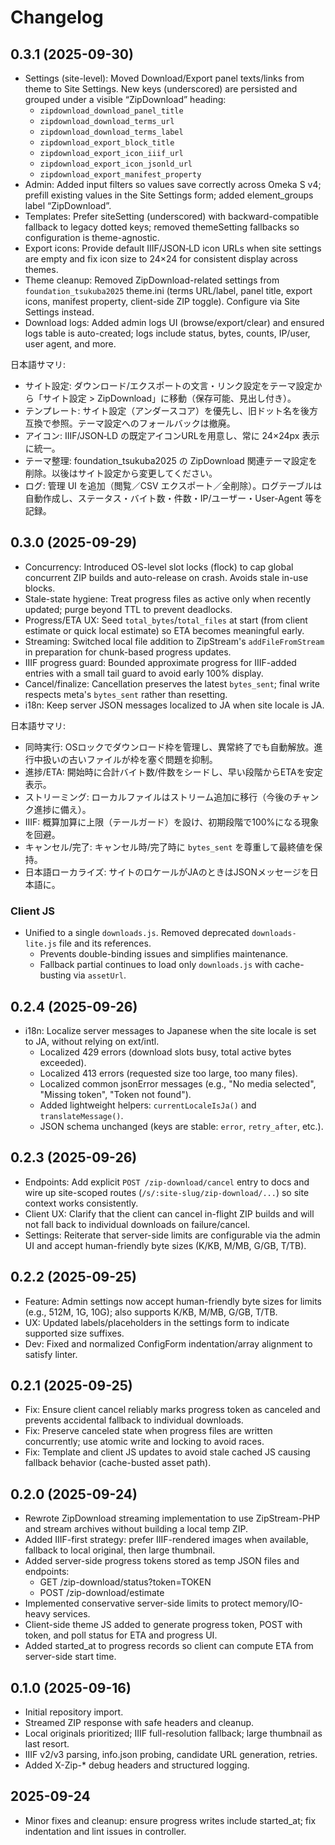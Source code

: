 # Changelog

## 0.3.1 (2025-09-30)

- Settings (site-level): Moved Download/Export panel texts/links from theme to Site Settings. New keys (underscored) are persisted and grouped under a visible “ZipDownload” heading:
	- `zipdownload_download_panel_title`
	- `zipdownload_download_terms_url`
	- `zipdownload_download_terms_label`
	- `zipdownload_export_block_title`
	- `zipdownload_export_icon_iiif_url`
	- `zipdownload_export_icon_jsonld_url`
	- `zipdownload_export_manifest_property`
- Admin: Added input filters so values save correctly across Omeka S v4; prefill existing values in the Site Settings form; added element_groups label “ZipDownload”.
- Templates: Prefer siteSetting (underscored) with backward-compatible fallback to legacy dotted keys; removed themeSetting fallbacks so configuration is theme-agnostic.
- Export icons: Provide default IIIF/JSON‑LD icon URLs when site settings are empty and fix icon size to 24×24 for consistent display across themes.
- Theme cleanup: Removed ZipDownload-related settings from `foundation_tsukuba2025` theme.ini (terms URL/label, panel title, export icons, manifest property, client-side ZIP toggle). Configure via Site Settings instead.
- Download logs: Added admin logs UI (browse/export/clear) and ensured logs table is auto-created; logs include status, bytes, counts, IP/user, user agent, and more.

日本語サマリ:
- サイト設定: ダウンロード/エクスポートの文言・リンク設定をテーマ設定から「サイト設定 > ZipDownload」に移動（保存可能、見出し付き）。
- テンプレート: サイト設定（アンダースコア）を優先し、旧ドット名を後方互換で参照。テーマ設定へのフォールバックは撤廃。
- アイコン: IIIF/JSON‑LD の既定アイコンURLを用意し、常に 24×24px 表示に統一。
- テーマ整理: foundation_tsukuba2025 の ZipDownload 関連テーマ設定を削除。以後はサイト設定から変更してください。
- ログ: 管理 UI を追加（閲覧／CSV エクスポート／全削除）。ログテーブルは自動作成し、ステータス・バイト数・件数・IP/ユーザー・User-Agent 等を記録。

## 0.3.0 (2025-09-29)

- Concurrency: Introduced OS-level slot locks (flock) to cap global concurrent ZIP builds and auto-release on crash. Avoids stale in-use blocks.
- Stale-state hygiene: Treat progress files as active only when recently updated; purge beyond TTL to prevent deadlocks.
- Progress/ETA UX: Seed `total_bytes`/`total_files` at start (from client estimate or quick local estimate) so ETA becomes meaningful early.
- Streaming: Switched local file addition to ZipStream's `addFileFromStream` in preparation for chunk-based progress updates.
- IIIF progress guard: Bounded approximate progress for IIIF-added entries with a small tail guard to avoid early 100% display.
- Cancel/finalize: Cancellation preserves the latest `bytes_sent`; final write respects meta's `bytes_sent` rather than resetting.
- i18n: Keep server JSON messages localized to JA when site locale is JA.

日本語サマリ:
- 同時実行: OSロックでダウンロード枠を管理し、異常終了でも自動解放。進行中扱いの古いファイルが枠を塞ぐ問題を抑制。
- 進捗/ETA: 開始時に合計バイト数/件数をシードし、早い段階からETAを安定表示。
- ストリーミング: ローカルファイルはストリーム追加に移行（今後のチャンク進捗に備え）。
- IIIF: 概算加算に上限（テールガード）を設け、初期段階で100%になる現象を回避。
- キャンセル/完了: キャンセル時/完了時に `bytes_sent` を尊重して最終値を保持。
- 日本語ローカライズ: サイトのロケールがJAのときはJSONメッセージを日本語に。

### Client JS

- Unified to a single `downloads.js`. Removed deprecated `downloads-lite.js` file and its references.
	- Prevents double-binding issues and simplifies maintenance.
	- Fallback partial continues to load only `downloads.js` with cache-busting via `assetUrl`.

## 0.2.4 (2025-09-26)

- i18n: Localize server messages to Japanese when the site locale is set to JA, without relying on ext/intl.
	- Localized 429 errors (download slots busy, total active bytes exceeded).
	- Localized 413 errors (requested size too large, too many files).
	- Localized common jsonError messages (e.g., "No media selected", "Missing token", "Token not found").
	- Added lightweight helpers: `currentLocaleIsJa()` and `translateMessage()`.
	- JSON schema unchanged (keys are stable: `error`, `retry_after`, etc.).

## 0.2.3 (2025-09-26)

- Endpoints: Add explicit `POST /zip-download/cancel` entry to docs and wire up site-scoped routes (`/s/:site-slug/zip-download/...`) so site context works consistently.
- Client UX: Clarify that the client can cancel in-flight ZIP builds and will not fall back to individual downloads on failure/cancel.
- Settings: Reiterate that server-side limits are configurable via the admin UI and accept human-friendly byte sizes (K/KB, M/MB, G/GB, T/TB).

## 0.2.2 (2025-09-25)

- Feature: Admin settings now accept human-friendly byte sizes for limits (e.g., 512M, 1G, 10G); also supports K/KB, M/MB, G/GB, T/TB.
- UX: Updated labels/placeholders in the settings form to indicate supported size suffixes.
- Dev: Fixed and normalized ConfigForm indentation/array alignment to satisfy linter.

## 0.2.1 (2025-09-25)

- Fix: Ensure client cancel reliably marks progress token as canceled and prevents accidental fallback to individual downloads.
- Fix: Preserve canceled state when progress files are written concurrently; use atomic write and locking to avoid races.
- Fix: Template and client JS updates to avoid stale cached JS causing fallback behavior (cache-busted asset path).

## 0.2.0 (2025-09-24)

- Rewrote ZipDownload streaming implementation to use ZipStream-PHP and stream archives without building a local temp ZIP.
- Added IIIF-first strategy: prefer IIIF-rendered images when available, fallback to local original, then large thumbnail.
- Added server-side progress tokens stored as temp JSON files and endpoints:
	- GET /zip-download/status?token=TOKEN
	- POST /zip-download/estimate
- Implemented conservative server-side limits to protect memory/IO-heavy services.
- Client-side theme JS added to generate progress token, POST with token, and poll status for ETA and progress UI.
- Added started_at to progress records so client can compute ETA from server-side start time.

## 0.1.0 (2025-09-16)

- Initial repository import.
- Streamed ZIP response with safe headers and cleanup.
- Local originals prioritized; IIIF full-resolution fallback; large thumbnail as last resort.
- IIIF v2/v3 parsing, info.json probing, candidate URL generation, retries.
- Added X-Zip-* debug headers and structured logging.

## 2025-09-24

- Minor fixes and cleanup: ensure progress writes include started_at; fix indentation and lint issues in controller.